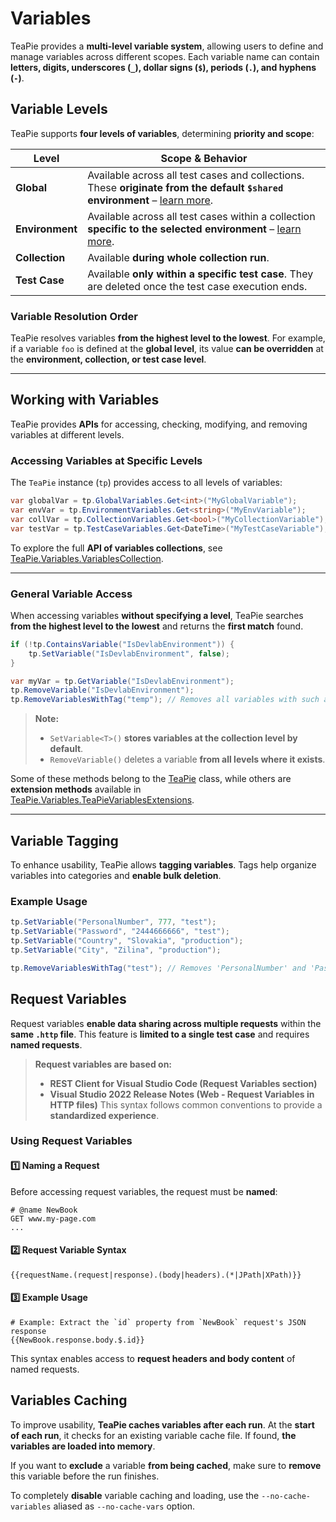 # Variables

TeaPie provides a **multi-level variable system**, allowing users to define and manage variables across different scopes.
Each variable name can contain **letters, digits, underscores (`_`), dollar signs (`$`), periods (`.`), and hyphens (`-`)**.

## Variable Levels

TeaPie supports **four levels of variables**, determining **priority and scope**:

| Level | Scope & Behavior |
|-------|----------------|
| **Global** | Available across all test cases and collections. These **originate from the default `$shared` environment** – [learn more](environments.md#default-environment-shared). |
| **Environment** | Available across all test cases within a collection **specific to the selected environment** – [learn more](environments.md#active-environment). |
| **Collection** | Available **during whole collection run**. |
| **Test Case** | Available **only within a specific test case**. They are deleted once the test case execution ends. |

### **Variable Resolution Order**

TeaPie resolves variables **from the highest level to the lowest**.
For example, if a variable `foo` is defined at the **global level**, its value **can be overridden** at the **environment, collection, or test case level**.

---

## Working with Variables

TeaPie provides **APIs** for accessing, checking, modifying, and removing variables at different levels.

### **Accessing Variables at Specific Levels**

The `TeaPie` instance (`tp`) provides access to all levels of variables:

```csharp
var globalVar = tp.GlobalVariables.Get<int>("MyGlobalVariable");
var envVar = tp.EnvironmentVariables.Get<string>("MyEnvVariable");
var collVar = tp.CollectionVariables.Get<bool>("MyCollectionVariable");
var testVar = tp.TestCaseVariables.Get<DateTime>("MyTestCaseVariable");
```

To explore the full **API of variables collections**, see [TeaPie.Variables.VariablesCollection](xref:TeaPie.Variables.VariablesCollection).

---

### **General Variable Access**

When accessing variables **without specifying a level**, TeaPie searches **from the highest level to the lowest** and returns the **first match** found.

```csharp
if (!tp.ContainsVariable("IsDevlabEnvironment")) {
    tp.SetVariable("IsDevlabEnvironment", false);
}

var myVar = tp.GetVariable("IsDevlabEnvironment");
tp.RemoveVariable("IsDevlabEnvironment");
tp.RemoveVariablesWithTag("temp"); // Removes all variables with such a tag.
```

> **Note:**
>
> - `SetVariable<T>()` **stores variables at the collection level by default**.
> - `RemoveVariable()` deletes a variable **from all levels where it exists**.

Some of these methods belong to the [TeaPie](xref:TeaPie.TeaPie) class, while others are **extension methods** available in [TeaPie.Variables.TeaPieVariablesExtensions](xref:TeaPie.Variables.TeaPieVariablesExtensions).

---

## Variable Tagging

To enhance usability, TeaPie allows **tagging variables**.
Tags help organize variables into categories and **enable bulk deletion**.

### **Example Usage**

```csharp
tp.SetVariable("PersonalNumber", 777, "test");
tp.SetVariable("Password", "2444666666", "test");
tp.SetVariable("Country", "Slovakia", "production");
tp.SetVariable("City", "Zilina", "production");

tp.RemoveVariablesWithTag("test"); // Removes 'PersonalNumber' and 'Password', but keeps 'Country' and 'City'.
```

## Request Variables

Request variables **enable data sharing across multiple requests** within the **same `.http` file**.
This feature is **limited to a single test case** and requires **named requests**.

> **Request variables are based on:**
>
> - **REST Client for Visual Studio Code (Request Variables section)**
> - **Visual Studio 2022 Release Notes (Web - Request Variables in HTTP files)**
> This syntax follows common conventions to provide a **standardized experience**.

### **Using Request Variables**

#### **1️⃣ Naming a Request**

Before accessing request variables, the request must be **named**:

```http
# @name NewBook
GET www.my-page.com
...
```

#### **2️⃣ Request Variable Syntax**

```plaintext
{{requestName.(request|response).(body|headers).(*|JPath|XPath)}}
```

#### **3️⃣ Example Usage**

```http
# Example: Extract the `id` property from `NewBook` request's JSON response
{{NewBook.response.body.$.id}}
```

This syntax enables access to **request headers and body content** of named requests.

## Variables Caching

To improve usability, **TeaPie caches variables after each run**. At the **start of each run**, it checks for an existing variable cache file. If found, **the variables are loaded into memory**.

If you want to **exclude** a variable **from being cached**, make sure to **remove** this variable before the run finishes.

To completely **disable** variable caching and loading, use the `--no-cache-variables` aliased as `--no-cache-vars` option.
